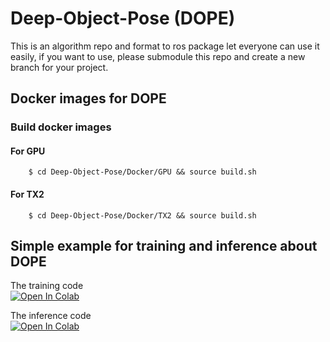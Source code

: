 # Deep-Object-Pose (DOPE)

This is an algorithm repo and format to ros package let everyone can use it easily, if you want to use, please submodule this repo and create a new branch for your project.

## Docker images for DOPE

### Build docker images

#### For GPU
```
    $ cd Deep-Object-Pose/Docker/GPU && source build.sh
```

#### For TX2
```
    $ cd Deep-Object-Pose/Docker/TX2 && source build.sh
```

## Simple example for training and inference about DOPE

The training code 
\
[![Open In Colab](https://colab.research.google.com/assets/colab-badge.svg)](https://colab.research.google.com/drive/1wJpa9XDxWlob1hUvKKXEXLcUf98nVs7X#scrollTo=ibQa3N_bgYON)

The inference code
\
[![Open In Colab](https://colab.research.google.com/assets/colab-badge.svg)](https://colab.research.google.com/drive/1dRdNBlwD5XScuRQpakYEfFoORJU62LYs)

